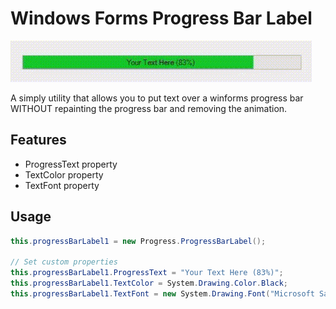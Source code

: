 # Windows Forms Progress Bar Label
![alt-text](https://github.com/DaGooseYT/winforms-progressbar-label/blob/main/progressbarlabel.gif)

A simply utility that allows you to put text over a winforms progress bar WITHOUT repainting the progress bar and removing the animation.

## Features
- ProgressText property
- TextColor property
- TextFont property

## Usage

```C#
this.progressBarLabel1 = new Progress.ProgressBarLabel();

// Set custom properties
this.progressBarLabel1.ProgressText = "Your Text Here (83%)";
this.progressBarLabel1.TextColor = System.Drawing.Color.Black;
this.progressBarLabel1.TextFont = new System.Drawing.Font("Microsoft Sans Serif", 8.25F, System.Drawing.FontStyle.Regular, System.Drawing.GraphicsUnit.Point, ((byte)(0)));
```
